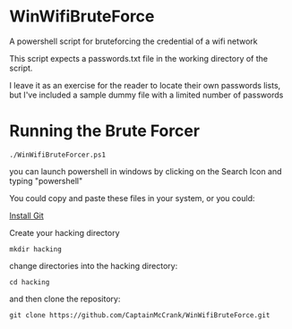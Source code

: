 # WinWifiBruteForce
A powershell script for bruteforcing the credential of a wifi network

This script expects a passwords.txt file in the working directory of the script.  

I leave it as an exercise for the reader to locate their own passwords lists, but I've included a sample dummy file with a limited number of passwords

# Running the Brute Forcer
```
./WinWifiBruteForcer.ps1
```

you can launch powershell in windows by clicking on the Search Icon and typing "powershell"

You could copy and paste these files in your system, or you could:

[Install Git](https://www.github.com/git-guides/install-git)

Create your hacking directory

```
mkdir hacking
```
change directories into the hacking directory:
```
cd hacking
```

and then clone the repository:

```
git clone https://github.com/CaptainMcCrank/WinWifiBruteForce.git  
```
